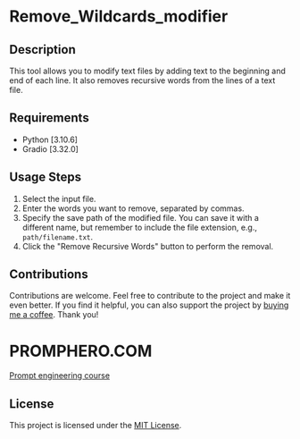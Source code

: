 # Remove_Wildcards_modifier

## Description
This tool allows you to modify text files by adding text to the beginning and end of each line. It also removes recursive words from the lines of a text file.

## Requirements
- Python [3.10.6]
- Gradio [3.32.0]

## Usage Steps
1. Select the input file.
2. Enter the words you want to remove, separated by commas.
3. Specify the save path of the modified file. You can save it with a different name, but remember to include the file extension, e.g., `path/filename.txt`.
4. Click the "Remove Recursive Words" button to perform the removal.

## Contributions
Contributions are welcome. Feel free to contribute to the project and make it even better.
If you find it helpful, you can also support the project by [buying me a coffee](https://www.buymeacoffee.com/TresDtres). Thank you!
# PROMPHERO.COM 
[Prompt engineering course](https://prompthero.com/academy/prompt-engineering-course/aibreakfast)
## License
This project is licensed under the [MIT License](LICENSE).
